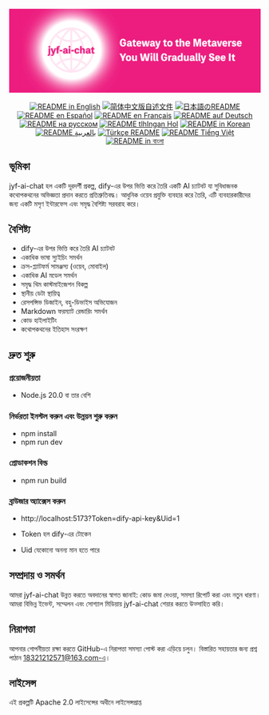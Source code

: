 ![cover-v5-optimized](../src/assets/imgs/jyf-ai-chat.png)

<div align="center">
  <a href="./README.md"><img alt="README in English" src="https://img.shields.io/badge/English-d9d9d9"></a>
  <a href="./readmes/README_CN.md"><img alt="简体中文版自述文件" src="https://img.shields.io/badge/简体中文-d9d9d9"></a>
  <a href="./readmes/README_JA.md"><img alt="日本語のREADME" src="https://img.shields.io/badge/日本語-d9d9d9"></a>
  <a href="./readmes/README_ES.md"><img alt="README en Español" src="https://img.shields.io/badge/Español-d9d9d9"></a>
  <a href="./readmes/README_FR.md"><img alt="README en Français" src="https://img.shields.io/badge/Français-d9d9d9"></a>
  <a href="./readmes/README_DE.md"><img alt="README auf Deutsch" src="https://img.shields.io/badge/Deutsch-d9d9d9"></a>
  <a href="./readmes/README_RU.md"><img alt="README на русском" src="https://img.shields.io/badge/Русский-d9d9d9"></a>
  <a href="./readmes/README_KL.md"><img alt="README tlhIngan Hol" src="https://img.shields.io/badge/Klingon-d9d9d9"></a>
  <a href="./readmes/README_KR.md"><img alt="README in Korean" src="https://img.shields.io/badge/한국어-d9d9d9"></a>
  <a href="./readmes/README_AR.md"><img alt="README بالعربية" src="https://img.shields.io/badge/العربية-d9d9d9"></a>
  <a href="./readmes/README_TR.md"><img alt="Türkçe README" src="https://img.shields.io/badge/Türkçe-d9d9d9"></a>
  <a href="./readmes/README_VI.md"><img alt="README Tiếng Việt" src="https://img.shields.io/badge/Ti%E1%BA%BFng%20Vi%E1%BB%87t-d9d9d9"></a>
  <a href="./readmes/README_BN.md"><img alt="README in বাংলা" src="https://img.shields.io/badge/বাংলা-d9d9d9"></a>
</div>

## ভূমিকা
jyf-ai-chat হল একটি দূরদর্শী প্রকল্প, dify-এর উপর ভিত্তি করে তৈরি একটি AI চ্যাটবট যা সুবিধাজনক কথোপকথনের অভিজ্ঞতা প্রদান করতে প্রতিশ্রুতিবদ্ধ। আধুনিক ওয়েব প্রযুক্তি ব্যবহার করে তৈরি, এটি ব্যবহারকারীদের জন্য একটি মসৃণ ইন্টারফেস এবং সমৃদ্ধ বৈশিষ্ট্য সরবরাহ করে।

## বৈশিষ্ট্য
- dify-এর উপর ভিত্তি করে তৈরি AI চ্যাটবট
- একাধিক ভাষা স্যুইচিং সমর্থন
- ক্রস-প্ল্যাটফর্ম সামঞ্জস্য (ওয়েব, মোবাইল)
- একাধিক AI মডেল সমর্থন
- সমৃদ্ধ থিম কাস্টমাইজেশন বিকল্প
- স্থানীয় ডেটা স্থায়িত্ব
- রেসপন্সিভ ডিজাইন, বহু-ডিভাইস অভিযোজন
- Markdown ফরম্যাট রেন্ডারিং সমর্থন
- কোড হাইলাইটিং
- কথোপকথনের ইতিহাস সংরক্ষণ

## দ্রুত শুরু

### প্রয়োজনীয়তা
- Node.js 20.0 বা তার বেশি

### নির্ভরতা ইনস্টল করুন এবং উন্নয়ন শুরু করুন
- npm install
- npm run dev

### প্রোডাকশন বিল্ড
- npm run build

### ব্রাউজার অ্যাক্সেস করুন
- http://localhost:5173?Token=dify-api-key&Uid=1

- Token হল dify-এর টোকেন
- Uid যেকোনো অনন্য মান হতে পারে

## সম্প্রদায় ও সমর্থন
আমরা jyf-ai-chat উন্নত করতে অবদানের স্বাগত জানাই: কোড জমা দেওয়া, সমস্যা রিপোর্ট করা এবং নতুন ধারণা। আমরা বিভিন্ন ইভেন্ট, সম্মেলন এবং সোশ্যাল মিডিয়ায় jyf-ai-chat শেয়ার করতে উত্সাহিত করি।

## নিরাপত্তা
আপনার গোপনীয়তা রক্ষা করতে GitHub-এ নিরাপত্তা সমস্যা পোস্ট করা এড়িয়ে চলুন। বিস্তারিত সহায়তার জন্য প্রশ্ন পাঠান 18321212571@163.com-এ।

## লাইসেন্স
এই প্রকল্পটি Apache 2.0 লাইসেন্সের অধীনে লাইসেন্সপ্রাপ্ত